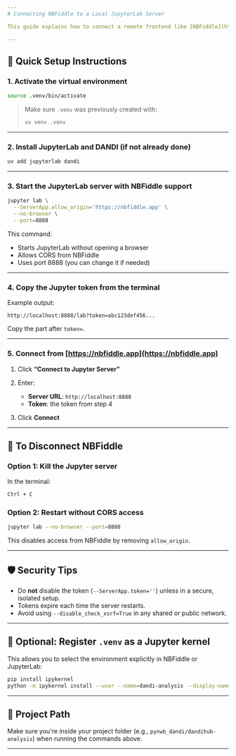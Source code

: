 ```yaml
---
# Connecting NBFiddle to a Local JupyterLab Server

This guide explains how to connect a remote frontend like [NBFiddle](https://nbfiddle.app) to a local JupyterLab server running in this project’s virtual environment (`.venv`).

---
```


## 🚀 Quick Setup Instructions

### 1. Activate the virtual environment

```bash
source .venv/bin/activate
````

> Make sure `.venv` was previously created with:
>
> ```bash
> uv venv .venv
> ```

---

### 2. Install JupyterLab and DANDI (if not already done)

```bash
uv add jupyterlab dandi
```

---

### 3. Start the JupyterLab server with NBFiddle support

```bash
jupyter lab \
  --ServerApp.allow_origin='https://nbfiddle.app' \
  --no-browser \
  --port=8888
```

This command:

* Starts JupyterLab without opening a browser
* Allows CORS from NBFiddle
* Uses port 8888 (you can change it if needed)

---

### 4. Copy the Jupyter token from the terminal

Example output:

```
http://localhost:8888/lab?token=abc123def456...
```

Copy the part after `token=`.

---

### 5. Connect from [https://nbfiddle.app](https://nbfiddle.app)

1. Click **“Connect to Jupyter Server”**
2. Enter:

   * **Server URL**: `http://localhost:8888`
   * **Token**: the token from step 4
3. Click **Connect**

---

## 🔌 To Disconnect NBFiddle

### Option 1: Kill the Jupyter server

In the terminal:

```bash
Ctrl + C
```

### Option 2: Restart without CORS access

```bash
jupyter lab --no-browser --port=8888
```

This disables access from NBFiddle by removing `allow_origin`.

---

## 🛡️ Security Tips

* Do **not** disable the token (`--ServerApp.token=''`) unless in a secure, isolated setup.
* Tokens expire each time the server restarts.
* Avoid using `--disable_check_xsrf=True` in any shared or public network.

---

## 🧠 Optional: Register `.venv` as a Jupyter kernel

This allows you to select the environment explicitly in NBFiddle or JupyterLab:

```bash
pip install ipykernel
python -m ipykernel install --user --name=dandi-analysis --display-name "Python (dandi-analysis)"
```

---

## 📁 Project Path

Make sure you're inside your project folder (e.g., `pynwb_dandi/dandihub-analysis`) when running the commands above.

---
